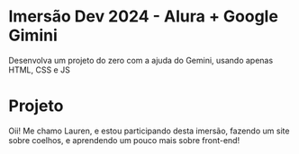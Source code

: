 # Imersão Dev 2024 - Alura + Google Gimini
Desenvolva um projeto do zero com a ajuda do Gemini, usando apenas HTML, CSS e JS

# Projeto
Oii! Me chamo Lauren, e estou participando desta imersão, fazendo um site sobre coelhos, e aprendendo um pouco mais sobre front-end!
